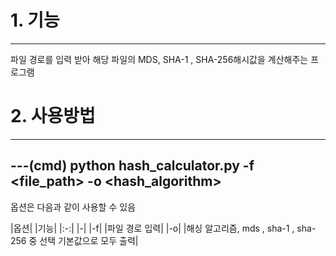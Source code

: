 # 1. 기능
---
파일 경로를 입력 받아 해당 파일의 MDS, SHA-1 , SHA-256해시값을 계산해주는 프로그램

# 2. 사용방법
---

---(cmd)
python hash_calculator.py -f <file_path> -o <hash_algorithm>
---

옵션은 다음과 같이 사용할 수 있음

|옵션| |기능| 
|:-:| |-|
|-f| |파일 경로 입력|
|-o| |해싱 알고리즘, mds , sha-1 , sha-256 중 선택 기본값으로 모두 출력|

